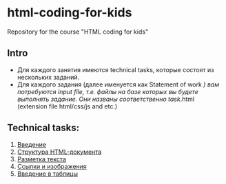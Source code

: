 # html-coding-for-kids
Repository for the course "HTML coding for kids"

## Intro
- Для каждого занятия имеются technical tasks, которые состоят из нескольких заданий.
- Для каждого задания (далее именуется как Statement of work *) вам потребуются input file, т.е. файлы на базе которых вы будете выполнять задание. Они названы соответственно task*.html (extension file html/css/js and etc.)

## Technical tasks:
1. [Введение](https://github.com/rakavets/html-coding/blob/chapter1/chapter1/technical-task.md)
2. [Структура HTML-документа](https://github.com/rakavets/html-coding/blob/chapter2/chapter2/technical-task.md)
3. [Разметка текста](https://github.com/rakavets/html-coding/blob/chapter3/chapter3/technical-task.md)
4. [Cсылки и изображения](https://github.com/rakavets/html-coding/blob/chapter4/chapter4/technical-task.md)
5. [Введение в таблицы](https://github.com/rakavets/html-coding/blob/chapter5/chapter5/technical-task.md)